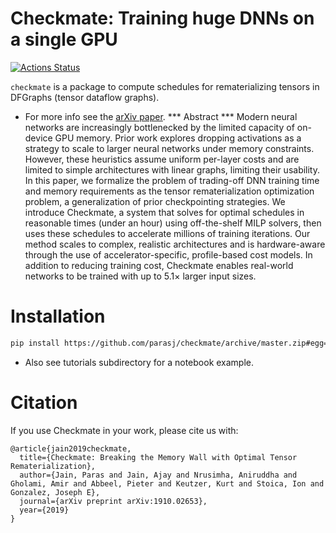 # Checkmate: Training huge DNNs on a single GPU
[![Actions Status](https://github.com/parasj/checkmate/workflows/Python%20package%20testsuite%20(checkmate)/badge.svg)](https://github.com/parasj/checkmate/actions)

`checkmate` is a package to compute schedules for rematerializing tensors in DFGraphs (tensor dataflow graphs).

* For more info see the [arXiv paper](https://arxiv.org/abs/1910.02653).
*** Abstract *** Modern neural networks are increasingly bottlenecked by the limited capacity of on-device GPU memory. Prior work explores dropping activations as a strategy to scale to larger neural networks under memory constraints. However, these heuristics assume uniform per-layer costs and are limited to simple architectures with linear graphs, limiting their usability. In this paper, we formalize the problem of trading-off DNN training time and memory requirements as the tensor rematerialization optimization problem, a generalization of prior checkpointing strategies. We introduce Checkmate, a system that solves for optimal schedules in reasonable times (under an hour) using off-the-shelf MILP solvers, then uses these schedules to accelerate millions of training iterations. Our method scales to complex, realistic architectures and is hardware-aware through the use of accelerator-specific, profile-based cost models. In addition to reducing training cost, Checkmate enables real-world networks to be trained with up to 5.1× larger input sizes.


# Installation
```bash
pip install https://github.com/parasj/checkmate/archive/master.zip#egg=checkmate
```

* Also see tutorials subdirectory for a notebook example.




# Citation
If you use Checkmate in your work, please cite us with:
```
@article{jain2019checkmate,
  title={Checkmate: Breaking the Memory Wall with Optimal Tensor Rematerialization},
  author={Jain, Paras and Jain, Ajay and Nrusimha, Aniruddha and Gholami, Amir and Abbeel, Pieter and Keutzer, Kurt and Stoica, Ion and Gonzalez, Joseph E},
  journal={arXiv preprint arXiv:1910.02653},
  year={2019}
}
```
